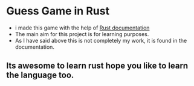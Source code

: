 # Guess Game in Rust

- i made this game with the help of [Rust documentation](https://doc.rust-lang.org/beta/book/index.html)
- The main aim for this project is for learning purposes.
- As I have said above this is not completely my work, it is found in the documentation.

## Its awesome to learn rust hope you like to learn the language too.
